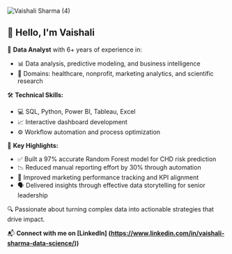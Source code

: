 ![Vaishali Sharma (4)](https://github.com/user-attachments/assets/1932f035-ab4e-487a-8950-26724f784fbf)


## 👋 Hello, I'm Vaishali

🎯 **Data Analyst** with 6+ years of experience in:

- 📊 Data analysis, predictive modeling, and business intelligence  
- 🏥 Domains: healthcare, nonprofit, marketing analytics, and scientific research  

🛠️ **Technical Skills:**

- 💻 SQL, Python, Power BI, Tableau, Excel  
- 📈 Interactive dashboard development  
- ⚙️ Workflow automation and process optimization  

🚀 **Key Highlights:**

- ✅ Built a 97% accurate Random Forest model for CHD risk prediction  
- 📉 Reduced manual reporting effort by 30% through automation  
- 🎯 Improved marketing performance tracking and KPI alignment  
- 🗣️ Delivered insights through effective data storytelling for senior leadership  

🔍 Passionate about turning complex data into actionable strategies that drive impact.

📬 **Connect with me on [LinkedIn] (https://www.linkedin.com/in/vaishali-sharma-data-science/))**  
